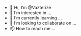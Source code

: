 - 👋 Hi, I’m @Vazterize
- 👀 I’m interested in ...
- 🌱 I’m currently learning ...
- 💞️ I’m looking to collaborate on ...
- 📫 How to reach me ...

<!---
Vazterize/Vazterize is a ✨ special ✨ repository because its `README.md` (this file) appears on your GitHub profile.
You can click the Preview link to take a look at your changes.
--->
